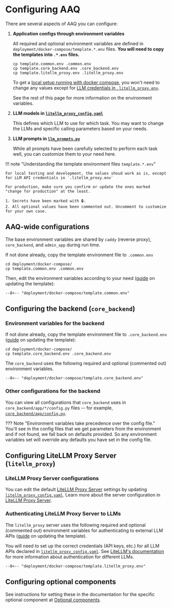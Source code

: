 # Configuring AAQ

There are several aspects of AAQ you can configure:

1. **Application configs through environment variables**

    All required and optional environment variables are defined in
    `deployment/docker-compose/template.*.env` files. **You will need to copy the
    templates into `.*.env` files.**

    ```shell
    cp template.common.env .common.env
    cp template.core_backend.env .core_backend.env
    cp template.litellm_proxy.env .litellm_proxy.env
    ```

    To get a [local setup running with docker
    compose](./quick-setup.md), you won't need to change any values except for
    [LLM credentials in
    `.litellm_proxy.env`](#authenticating-litellm-proxy-server-to-llms).

    See the rest of
    this page for more information on the environment variables.


2. **LLM models in
   [`litellm_proxy_config.yaml`](https://github.com/IDinsight/ask-a-question/blob/main/deployment/docker-compose/litellm_proxy_config.yaml)**

    This defines which LLM to use for which task. You may want to change the LLMs and
    specific calling parameters based on your needs.

3. **LLM prompts in
   [`llm_prompts.py`](https://github.com/IDinsight/ask-a-question/blob/main/core_backend/app/llm_call/llm_prompts.py)**

    While all prompts have been carefully selected to perform each task well, you can
    customize them to your need here.

<a name="template-env-guide"></a>
!!! note "Understanding the template environment files `template.*.env`"

    For local testing and development, the values shoud work as is, except for LLM API credentials in `.litellm_proxy.env`

    For production, make sure you confirm or update the ones marked "change for production" at the least.

    1. Secrets have been marked with 🔒.
    2. All optional values have been commented out. Uncomment to customize for your own case.

## AAQ-wide configurations

The base environment variables are shared by `caddy` (reverse proxy), `core_backend`,
and `admin_app` during run time.

If not done already, copy the template environment file to `.common.env`

```shell
cd deployment/docker-compose/
cp template.common.env .common.env
```

Then, edit the environment variables according to your need ([guide](#template-env-guide) on updating the template):

```shell title="<code>deployment/docker-compose/template.common.env</code>"
--8<-- "deployment/docker-compose/template.common.env"
```

## Configuring the backend (`core_backend`)

### Environment variables for the backend

If not done already, copy the template environment file to `.core_backend.env` ([guide](#template-env-guide) on updating the template):

```shell
cd deployment/docker-compose/
cp template.core_backend.env .core_backend.env
```

The `core_backend` uses the following required and optional (commented out) environment variables.

```shell title="<code>deployment/docker-compose/template.core_backend.env</code>"
--8<-- "deployment/docker-compose/template.core_backend.env"
```

### Other configurations for the backend

You can view all configurations that `core_backend` uses in
`core_backend/app/*/config.py`
files -- for example, [`core_backend/app/config.py`](https://github.com/IDinsight/ask-a-question/blob/main/core_backend/app/config.py).

??? Note "Environment variables take precedence over the config file."
    You'll see in the config files that we get parameters from the environment and if
    not found, we fall back on defaults provided. So any environment variables set
    will override any defaults you have set in the config file.

## Configuring LiteLLM Proxy Server (`litellm_proxy`)

### LiteLLM Proxy Server configurations

You can edit the default [LiteLLM Proxy Server](../components/litellm-proxy/index.md)
settings by updating
[`litellm_proxy_config.yaml`](https://github.com/IDinsight/ask-a-question/blob/main/deployment/docker-compose/litellm_proxy_config.yaml).
Learn more about the server configuration in [LiteLLM Proxy Server](../components/litellm-proxy/index.md).

### Authenticating LiteLLM Proxy Server to LLMs

The `litellm_proxy` server uses the following required and optional (commented out) environment
variables for authenticating to external LLM APIs ([guide](#template-env-guide) on updating the template).

You will need to set up
the correct credentials (API keys, etc.) for all LLM APIs declared in
[`litellm_proxy_config.yaml`](https://github.com/IDinsight/ask-a-question/blob/main/deployment/docker-compose/litellm_proxy_config.yaml). See [LiteLLM's documentation](https://docs.litellm.ai/docs/) for more information about
authentication for different LLMs.

```shell title="<code>deployment/docker-compose/template.litellm_proxy.env</code>"
--8<-- "deployment/docker-compose/template.litellm_proxy.env"
```

## Configuring optional components

See instructions for setting these in the documentation for the specific optional
component at [Optional components](../components/index.md#internal-components).
